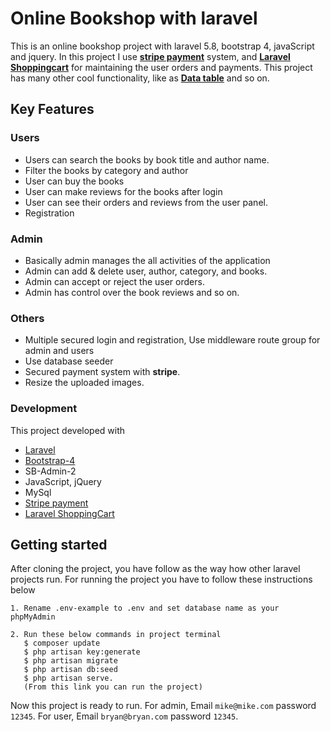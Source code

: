 # Online Bookshop with laravel
 This is an online bookshop project with laravel 5.8, bootstrap 4, javaScript and jquery. In this project I use [**stripe payment**](https://stripe.com/) system, and [**Laravel Shoppingcart**](https://github.com/bumbummen99/LaravelShoppingcart) for maintaining the user orders and payments. This project has many other cool functionality, like as [**Data table**](https://datatables.net/) and so on.
 
 ## Key Features
 
 ### Users
 
 - Users can search the books by book title and author name.
 - Filter the books by category and author
 - User can buy the books
 - User can make reviews for the books after login
 - User can see their orders and reviews from the user panel.
 - Registration
 
 ### Admin 
 - Basically admin manages the all activities of the application
 - Admin can add & delete user, author, category, and books.
 - Admin can accept or reject the user orders.
 - Admin has control over the book reviews and so on.
 
 ### Others
 
 - Multiple secured login and registration, Use middleware route group for admin and users
 - Use database seeder
 - Secured payment system with **stripe**.
 - Resize the uploaded images. 
 
 ### Development
 
 This project developed with
 - [Laravel](https://laravel.com/)
 - [Bootstrap-4](https://getbootstrap.com/docs/4.3/getting-started/introduction/)
 - SB-Admin-2
 - JavaScript, jQuery
 - MySql
 - [Stripe payment](https://stripe.com/)
 - [Laravel ShoppingCart](https://github.com/bumbummen99/LaravelShoppingcart)
 
 ## Getting started
 
 After cloning the project, you have follow as the way how other laravel projects run.
 For running the project you have to follow these instructions below
 
 ~~~TN
1. Rename .env-example to .env and set database name as your phpMyAdmin

2. Run these below commands in project terminal
    $ composer update
    $ php artisan key:generate
    $ php artisan migrate
    $ php artisan db:seed
    $ php artisan serve.
    (From this link you can run the project)
~~~
Now this project is ready to run. For admin, Email `mike@mike.com` password `12345`. For user, Email `bryan@bryan.com` password `12345`.
 
